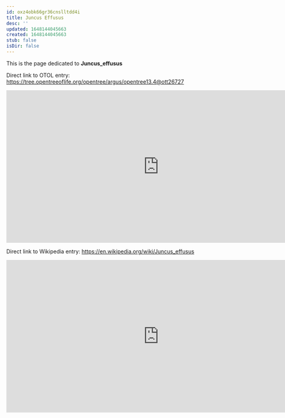 ```yaml
---
id: oxz4obk66gr36cnslltdd4i
title: Juncus Effusus
desc: ''
updated: 1648144045663
created: 1648144045663
stub: false
isDir: false
---
```

This is the page dedicated to **Juncus_effusus**


Direct link to OTOL entry: https://tree.opentreeoflife.org/opentree/argus/opentree13.4@ott26727



<html>
    <body>
    <iframe src="https://tree.opentreeoflife.org/opentree/argus/opentree13.4@ott26727"
    width="800" height="400" frameborder="0" allowfullscreen> </iframe>
    </body>
</html>
    


Direct link to Wikipedia entry: https://en.wikipedia.org/wiki/Juncus_effusus



<html>
    <body>
    <iframe src="https://en.wikipedia.org/wiki/Juncus_effusus"
    width="800" height="400" frameborder="0" allowfullscreen> </iframe>
    </body>
</html>
    
